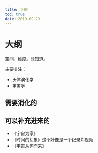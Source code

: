 ```yaml
---
title: 大纲
toc: true
date: 2019-09-29
---
```

# 大纲

空间，维度。想知道。


主要关注：

- 天体演化学
- 宇宙学



## 需要消化的


## 可以补充进来的


- 《宇宙为家》
- 《时间的幻象》这个好像是一个纪录片视频
- 《宇宙从何而来》
